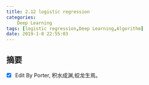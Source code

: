 ```yaml
---
title: 2.12 logistic regression
categories:      
    Deep Learning    
tags: [logistic regression,Deep Learning,Algorithm]
date: 2019-1-8 22:55:03
---
```


## 摘要


- [x] Edit By Porter, 积水成渊,蛟龙生焉。

<!-- more -->